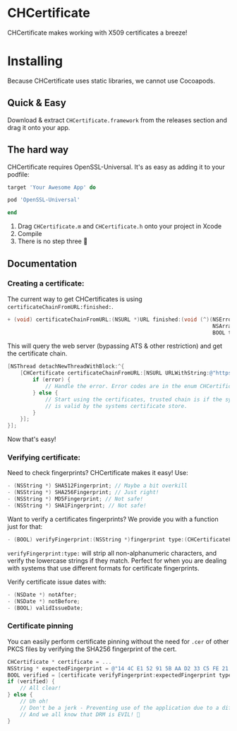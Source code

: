 # CHCertificate

CHCertificate makes working with X509 certificates a breeze!

# Installing

Because CHCertificate uses static libraries, we cannot use Cocoapods.

## Quick & Easy

Download & extract `CHCertificate.framework` from the releases section and drag it onto your app.

## The hard way

CHCertificate requires OpenSSL-Universal.  It's as easy as adding it to your podfile:

```ruby
target 'Your Awesome App' do

pod 'OpenSSL-Universal'

end
```

1. Drag `CHCertificate.m` and `CHCertificate.h` onto your project in Xcode
2. Compile
3. There is no step three 🎉

## Documentation

### Creating a certificate:

The current way to get CHCertificates is using `certificateChainFromURL:finished:`.

```objectivec
+ (void) certificateChainFromURL:(NSURL *)URL finished:(void (^)(NSError * error,
                                                                 NSArray<CHCertificate *> * certificates,
                                                                 BOOL trustedChain))finished;
```

This will query the web server (bypassing ATS & other restriction) and get the certificate chain.

```objectivec
[NSThread detachNewThreadWithBlock:^{
    [CHCertificate certificateChainFromURL:[NSURL URLWithString:@"https://www.google.com/"] finished:^(NSError *error, NSArray<CHCertificate *> *certificates, BOOL trustedChain) {
        if (error) {
            // Handle the error. Error codes are in the enum CHCertificateError
        } else {
            // Start using the certificates, trusted chain is if the system indicated that the chain
            // is valid by the systems certificate store.
        }
    }];
}];
```

Now that's easy!

### Verifying certificate:

Need to check fingerprints? CHCertificate makes it easy! Use:

```objectivec
- (NSString *) SHA512Fingerprint; // Maybe a bit overkill
- (NSString *) SHA256Fingerprint; // Just right!
- (NSString *) MD5Fingerprint; // Not safe!
- (NSString *) SHA1Fingerprint; // Not safe!
```

Want to verify a certificates fingerprints? We provide you with a function just for that:

```objectivec
- (BOOL) verifyFingerprint:(NSString *)fingerprint type:(CHCertificateFingerprintType)type;
```

`verifyFingerprint:type:` will strip all non-alphanumeric characters, and verify the lowercase
strings if they match. Perfect for when you are dealing with systems that use different formats
for certificate fingerprints.

Verify certificate issue dates with:

```objectivec
- (NSDate *) notAfter;
- (NSDate *) notBefore;
- (BOOL) validIssueDate;
```

### Certificate pinning

You can easily perform certificate pinning without the need for `.cer` of other PKCS files by
verifying the SHA256 fingerprint of the cert.

```objectivec
CHCertificate * certificate = ...
NSString * expectedFingerprint = @"14 4C E1 52 91 5B AA D2 33 C5 FE 21 57 35 98 B3 66 87 17 3B B7 5A EC 04 CC 63 53 50 66 18 59 F8";
BOOL verified = [certificate verifyFingerprint:expectedFingerprint type:CHCertificateFingerprintTypeSHA256];
if (verified) {
    // All clear!
} else {
    // Uh oh!
    // Don't be a jerk - Preventing use of the application due to a different certificate is DRM!
    // And we all know that DRM is EVIL! 👺
}
```
